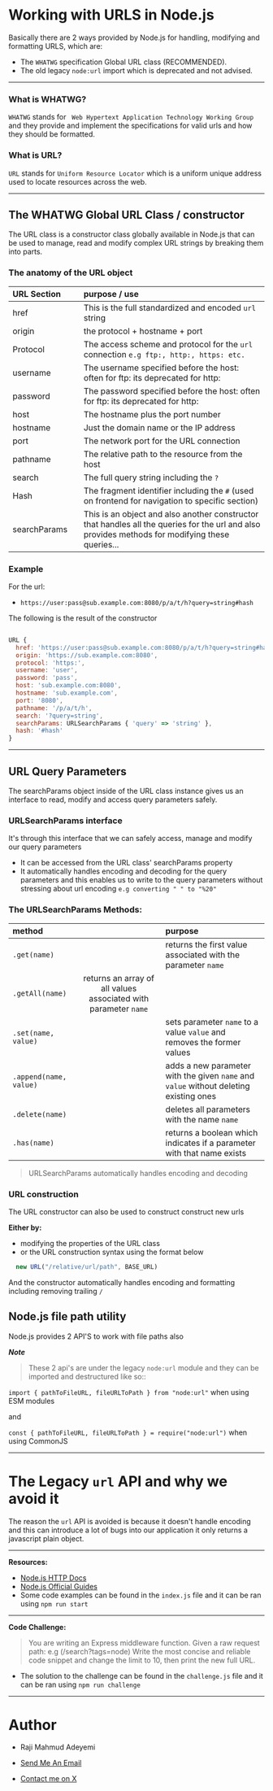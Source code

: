 # Working with URLS in Node.js 
Basically there are 2 ways provided by Node.js for handling, modifying and formatting URLS, which are:

  - The ` WHATWG ` specification Global URL class (RECOMMENDED).
  - The old legacy ` node:url ` import which is deprecated and not advised.

---

### What is WHATWG?
  ` WHATWG ` stands for ` Web Hypertext Application Technology Working Group` and they provide and implement the specifications for valid urls and how they should be formatted.
  
### What is URL?
  ` URL ` stands for ` Uniform Resource Locator ` which is a uniform unique address used to locate resources across the web.
  
---

## The WHATWG Global URL Class / constructor 
  The URL class is a constructor class globally available in Node.js that can be used to manage, read and modify complex URL strings by breaking them into parts.
  
### The anatomy of the URL object

| URL Section |  | purpose / use|
|:-----|:-:|:------|
| href |  |This is the full standardized and encoded `url` string |
| origin |  | the protocol + hostname + port |
| Protocol |  |The access scheme and protocol for the `url` connection `e.g ftp:, http:, https: etc.` |
| username |  | The username specified before the host: often for ftp: its deprecated for http: |
| password |  | The password specified before the host: often for ftp: its deprecated for http: |
| host |  | The hostname plus the port number |
| hostname |  | Just the domain name or the IP address|
| port |  | The network port for the URL connection |
| pathname |  | The relative path to the resource from the host |
| search |  | The full query string including the `?` |
| Hash |  | The fragment identifier including the `#` (used on frontend for navigation to specific section)|
| searchParams |  | This is an object and also another constructor that handles all the queries for the url and also provides methods for modifying these queries...|


### Example

For the url:

 - `https://user:pass@sub.example.com:8080/p/a/t/h?query=string#hash`

The following is the result of the constructor 

``` javascript

URL {
  href: 'https://user:pass@sub.example.com:8080/p/a/t/h?query=string#hash',
  origin: 'https://sub.example.com:8080',
  protocol: 'https:',
  username: 'user',
  password: 'pass',
  host: 'sub.example.com:8080',
  hostname: 'sub.example.com',
  port: '8080',
  pathname: '/p/a/t/h',
  search: '?query=string',
  searchParams: URLSearchParams { 'query' => 'string' },
  hash: '#hash'
}

```
---
 
## URL Query Parameters 
  The searchParams object inside of the URL class instance gives us an interface to read, modify and access query parameters safely.
  
### URLSearchParams interface
  It's through this interface that we can safely access, manage and modify our query parameters 
  
  - It can be accessed from the URL class' searchParams property 
  - It automatically handles encoding and decoding for the query parameters and this enables us to write to the query parameters without stressing about url encoding `e.g converting " " to "%20"` 

### The URLSearchParams Methods:

| method |  | purpose  |
|:-----|:-:|:------|
| `.get(name)` |  | returns the first value associated with the parameter `name`|
| `.getAll(name)` | returns an array of all values associated with parameter `name`|
| `.set(name, value)` |  | sets parameter `name` to a value `value` and removes the former values |
| `.append(name, value)` |  | adds a new parameter  with the given `name` and `value` without deleting existing ones |
| `.delete(name)` |  | deletes all parameters with the name `name` |
| `.has(name)` |  | returns a boolean which indicates if a parameter with that name exists |

> URLSearchParams automatically handles encoding and decoding 

### URL construction
  The URL constructor can also be used to construct construct new urls
  
  **Either by:**
  - modifying the properties of the URL class
  - or the URL construction syntax using the format below
  ```javascript
    new URL("/relative/url/path", BASE_URL)
  ```
  And the constructor automatically handles encoding and formatting including removing trailing `/`

## Node.js file path utility 

  Node.js provides 2 API'S to work with file paths also
  
  ***Note***
  > These 2 api's are under the legacy `node:url` module and they can be imported and destructured like so::
  
  `import { pathToFileURL, fileURLToPath } from "node:url"`
  when using ESM modules 
  
  and

  `const { pathToFileURL, fileURLToPath } = require("node:url")`
  when using CommonJS
  
---
  
# The Legacy `url` API and why we avoid it
  
  The reason the `url` API is avoided is because it doesn't handle encoding and this can introduce a lot of bugs into our application it only returns a javascript plain object.
  
---
  
**Resources:**
- [Node.js HTTP Docs](https://nodejs.org/api/url.html)
- [Node.js Official Guides](https://nodejs.org/en/docs/guides/)
- Some code examples can be found in the `index.js` file and it can be ran using `npm run start`

---

**Code Challenge:**

> You are writing an Express middleware function. Given a raw request path: e.g (/search?tags=node) Write the most concise and reliable code snippet and change the limit to 10, then print the new full URL.

- The solution to the challenge can be found in the `challenge.js` file and it can be ran using `npm run challenge`

---

# Author

- Raji Mahmud Adeyemi

- [Send Me An Email](raji.mahmud.a@gmail.com) 

- [Contact me on X](mailto:https://x.com/_Raji_Mahmud_) 
